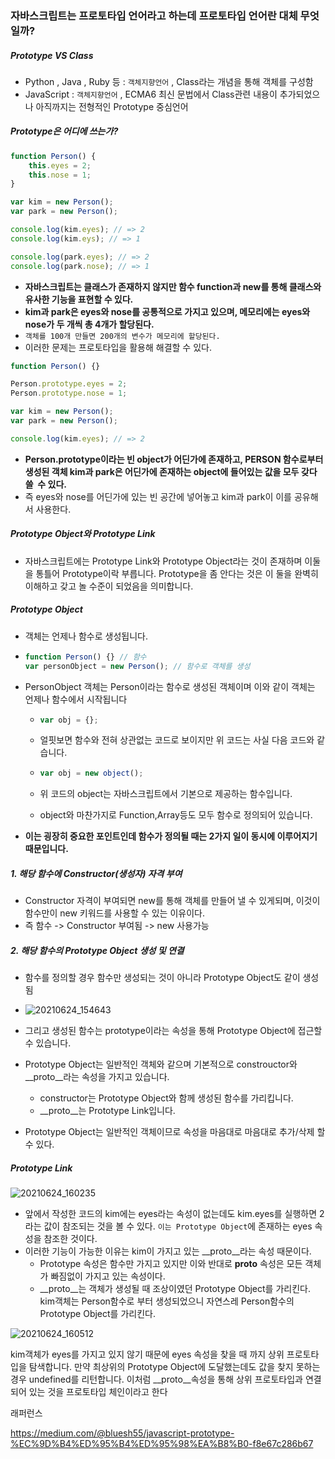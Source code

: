 ### 자바스크립트는 프로토타입 언어라고 하는데 프로토타입 언어란 대체 무엇일까?





##### Prototype VS Class

- Python , Java , Ruby 등 : `객체지향언어` , Class라는 개념을 통해 객체를 구성함
- JavaScript : `객체지향언어`  , ECMA6 최신 문법에서 Class관련 내용이 추가되었으나 아직까지는 전형적인 Prototype 중심언어



##### Prototype은 어디에 쓰는가?

```javascript
function Person() {
    this.eyes = 2;
    this.nose = 1;
}

var kim = new Person();
var park = new Person();

console.log(kim.eyes); // => 2
console.log(kim.eys); // => 1

console.log(park.eyes); // => 2
console.log(park.nose); // => 1
```

- <b>자바스크립트는 클래스가 존재하지 않지만 함수 function과 new를 통해 클래스와 유사한 기능을 표현할 수 있다.</b>
- <b>kim과 park은 eyes와 nose를 공통적으로 가지고 있으며, 메모리에는 eyes와 nose가 두 개씩 총 4개가 할당된다.</b> 
- `객체를 100개 만들면 200개의 변수가 메모리에 할당된다.`
- 이러한 문제는 프로토타입을 활용해 해결할 수 있다.



```javascript
function Person() {}

Person.prototype.eyes = 2;
Person.prototype.nose = 1;

var kim = new Person();
var park = new Person();

console.log(kim.eyes); // => 2
```

- <b>Person.prototype이라는 빈 object가 어딘가에 존재하고, PERSON 함수로부터 생성된 객체 kim과 park은 어딘가에 존재하는 object에 들어있는 값을 모두 갖다 쓸  수 있다.</b>
- 즉 eyes와 nose를 어딘가에 있는 빈 공간에 넣어놓고 kim과 park이 이를 공유해서 사용한다.



##### Prototype Object와 Prototype Link

- 자바스크립트에는 Prototype Link와 Prototype Object라는 것이 존재하며 이둘을 통틀어 Prototype이락 부릅니다. Prototype을 좀 안다는 것은 이 둘을 완벽히 이해하고 갖고 놀 수준이 되었음을 의미합니다.



##### Prototype Object

- 객체는 언제나 함수로 생성됩니다.

- ```javascript
  function Person() {} // 함수
  var personObject = new Person(); // 함수로 객체를 생성
  ```

- PersonObject 객체는 Person이라는 함수로 생성된 객체이며 이와 같이 객체는 언제나 함수에서 시작됩니다

  - ```javascript
    var obj = {};
    ```

  - 얼핏보면 함수와 전혀 상관없는 코드로 보이지만 위 코드는 사실 다음 코드와 같습니다.

  - ```javascript
    var obj = new object();
    ```

  - 위 코드의 object는 자바스크립트에서 기본으로 제공하는 함수입니다.

  - object와 마찬가지로 Function,Array등도 모두 함수로 정의되어 있습니다.

- <b>이는 굉장히 중요한 포인트인데 함수가 정의될 때는 2가지 일이 동시에 이루어지기 때문입니다.</b>



##### 1. 해당 함수에 Constructor(생성자) 자격 부여

- Constructor 자격이 부여되면 new를 통해 객체를 만들어 낼 수 있게되며, 이것이 함수만이 new 키워드를 사용할 수 있는 이유이다. 
- 즉 함수 -> Constructor 부여됨 -> new 사용가능



##### 2. 해당 함수의 Prototype Object 생성 및 연결

- 함수를 정의할 경우 함수만 생성되는 것이 아니라 Prototype Object도 같이 생성됨
- ![20210624_154643](20210624_154643.png)

- 그리고 생성된 함수는 prototype이라는 속성을 통해 Prototype Object에 접근할 수 있습니다.
- Prototype Object는 일반적인 객체와 같으며 기본적으로 constrouctor와 __proto__라는 속성을 가지고 있습니다.
  - constructor는 Prototype Object와 함께 생성된 함수를 가리킵니다.
  - __proto__는 Prototype Link입니다.
- Prototype Object는 일반적인 객체이므로 속성을 마음대로 마음대로 추가/삭제 할 수 있다.



##### Prototype Link

![20210624_160235](20210624_160235.png)

- 앞에서 작성한 코드의 kim에는 eyes라는 속성이 없는데도 kim.eyes를 실행하면 2라는 값이 참조되는 것을 볼 수 있다. `이는 Prototype Object`에 존재하는 eyes 속성을 참조한 것이다.
- 이러한 기능이 가능한 이유는 kim이 가지고 있는 __proto__라는 속성 때문이다. 
  - Prototype 속성은 함수만 가지고 있지만 이와 반대로 __proto__ 속성은 모든 객체가 빠짐없이 가지고 있는 속성이다.
  - __proto__는 객체가 생성될 때 조상이였던 Prototype Object를 가리킨다. kim객체는 Person함수로 부터 생성되었으니 자연스레 Person함수의 Prototype Object를 가리킨다.

![20210624_160512](20210624_160512.png)

kim객체가 eyes를 가지고 있지 않기 때문에 eyes 속성을 찾을 때 까지 상위 프로토타입을 탐색합니다. 만약 최상위의 Prototype Object에 도달했는데도 값을 찾지 못하는 경우 undefined를 리턴합니다. 이처럼 __proto__속성을 통해 상위 프로토타입과 연결되어 있는 것을 프로토타입 체인이라고 한다



래퍼런스

https://medium.com/@bluesh55/javascript-prototype-%EC%9D%B4%ED%95%B4%ED%95%98%EA%B8%B0-f8e67c286b67